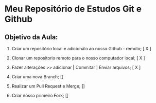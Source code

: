 # Meu Repositório de Estudos Git e Github

## Objetivo da Aula:

1. Criar um repositório local e adicionálo ao nosso Github - remoto; [ X ]

2. Clonar um repositorio remoto para o nosso computador local; [ X ]

3. Fazer alterações >> adicionar | Commitar | Enviar arquivos; [ X ]

4. Criar uma nova Branch; []

5. Realizar um Pull Request e Merge; []

6. Criar nosso primeiro Fork; []